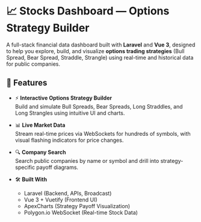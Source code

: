 # 📈 Stocks Dashboard — Options Strategy Builder

A full-stack financial data dashboard built with **Laravel** and **Vue 3**, designed to help you explore, build, and visualize **options trading strategies** (Bull Spread, Bear Spread, Straddle, Strangle) using real-time and historical data for public companies.

## 🚀 Features

- ⚡ **Interactive Options Strategy Builder**  
  Build and simulate Bull Spreads, Bear Spreads, Long Straddles, and Long Strangles using intuitive UI and charts.

- 📊 **Live Market Data**  
  Stream real-time prices via WebSockets for hundreds of symbols, with visual flashing indicators for price changes.

- 🔍 **Company Search**  
  Search public companies by name or symbol and drill into strategy-specific payoff diagrams.

- 🛠️ **Built With**
  - Laravel (Backend, APIs, Broadcast)
  - Vue 3 + Vuetify (Frontend UI)
  - ApexCharts (Strategy Payoff Visualization)
  - Polygon.io WebSocket (Real-time Stock Data)
